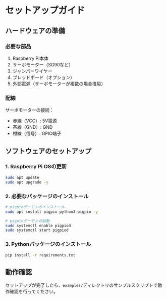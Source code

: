 # セットアップガイド

## ハードウェアの準備

### 必要な部品

1. Raspberry Pi本体
2. サーボモーター（SG90など）
3. ジャンパーワイヤー
4. ブレッドボード（オプション）
5. 外部電源（サーボモーターが複数の場合推奨）

### 配線

サーボモーターの接続：
- 赤線（VCC）: 5V電源
- 茶線（GND）: GND
- 橙線（信号）: GPIO端子

## ソフトウェアのセットアップ

### 1. Raspberry Pi OSの更新

```bash
sudo apt update
sudo apt upgrade -y
```

### 2. 必要なパッケージのインストール

```bash
# pigpioデーモンのインストール
sudo apt install pigpio python3-pigpio -y

# pigpioデーモンの起動
sudo systemctl enable pigpiod
sudo systemctl start pigpiod
```

### 3. Pythonパッケージのインストール

```bash
pip install -r requirements.txt
```

## 動作確認

セットアップが完了したら、`examples/`ディレクトリのサンプルスクリプトで動作確認を行ってください。
